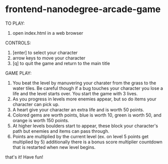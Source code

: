 frontend-nanodegree-arcade-game
===============================

TO PLAY:
1. open index.html in a web browser

CONTROLS:
1. [enter] to select your character
2. arrow keys to move your character
3. [q] to quit the game and return to the main title

GAME PLAY:
1. You beat the level by manuvering your charater from the grass to the water tiles. Be careful though if a bug touches your character you lose a life and the level starts over.  You start the game with 3 lives.
2. As you progress in levels more enemies appear, but so do items your character can pick up.
3. A heart give your character an extra life and is worth 50 points.
4. Colored gems are worth points, blue is worth 10, green is worth 50, and orange is worth 150 points.
5. At higher levels boulders start to appear, these block your character's path but enemies and items can pass through.
6. Points are multiplied by the current level (ex. on level 5 points get multiplied by 5) additionally there is a bonus score multiplier countdown that is restarted when new level begins.

that's it!  Have fun!

